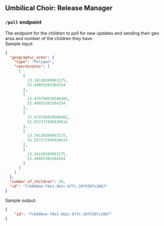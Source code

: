 Umbilical Choir: Release Manager
--------------------------------

### `/poll` endpoint
The endpoint for the children to poll for new updates and sending their geo area and number of the children they have  
Sample input:
```json
{
  "geographic_area": {
    "type": "Polygon",
    "coordinates": [
      [
        [
          13.34138389963175,
          52.49855383364354
        ],
        [
          13.474766810586402,
          52.49855383364354
        ],
        [
          13.474766810586402,
          52.557371936926614
        ],
        [
          13.34138389963175,
          52.557371936926614
        ],
        [
          13.34138389963175,
          52.49855383364354
        ]
      ]
    ]
  },
  "number_of_children": 10,
  "id": "7cb606ee-fde1-4b2c-bffc-20f558fc2867"
}
```
Sample output:
```json
{
	"id": "7cb606ee-fde1-4b2c-bffc-20f558fc2867"
}
```